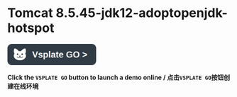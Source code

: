 # Tomcat 8.5.45-jdk12-adoptopenjdk-hotspot

<a href="https://www.vsplate.com/?docker-compose=https://github.com/vsplate/dcenvs/tomcat/8.5.45-jdk12-adoptopenjdk-hotspot"><img alt="VSPLATE GO" src="https://raw.githubusercontent.com/vsplate/images/master/vsgo_btn.png" width="200px"></a>

**Click the `VSPLATE GO` button to launch a demo online / 点击`VSPLATE GO`按钮创建在线环境**